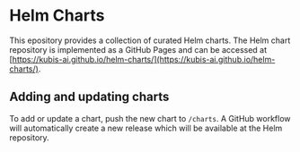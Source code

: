# Helm Charts

This epository provides a collection of curated Helm charts. The Helm chart repository is implemented as a GitHub Pages and can be accessed at [https://kubis-ai.github.io/helm-charts/](https://kubis-ai.github.io/helm-charts/).

## Adding and updating charts

To add or update a chart, push the new chart to `/charts`. A GitHub workflow will automatically create a new release which will be available at the Helm repository.
